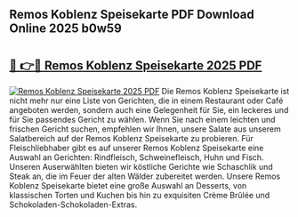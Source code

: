 ## Remos Koblenz Speisekarte PDF Download Online 2025 b0w59

# <h2><a href="http://gc9myuf.nevu.top/?p=Remos+Koblenz+Speisekarte">🔗 👉🔴 Remos Koblenz Speisekarte 2025 PDF</a></h2>

[![Remos Koblenz Speisekarte 2025 PDF](https://i.imgur.com/dBaPXMq.png)](http://gc9myuf.nevu.top/?p=Remos+Koblenz+Speisekarte)
Die Remos Koblenz Speisekarte ist nicht mehr nur eine Liste von Gerichten, die in einem Restaurant oder Café angeboten werden, sondern auch eine Gelegenheit für Sie, ein leckeres und für Sie passendes Gericht zu wählen. Wenn Sie nach einem leichten und frischen Gericht suchen, empfehlen wir Ihnen, unsere Salate aus unserem Salatbereich auf der Remos Koblenz Speisekarte zu probieren. Für Fleischliebhaber gibt es auf unserer Remos Koblenz Speisekarte eine Auswahl an Gerichten: Rindfleisch, Schweinefleisch, Huhn und Fisch. Unseren Auserwählten bieten wir köstliche Gerichte wie Schaschlik und Steak an, die im Feuer der alten Wälder zubereitet werden. Unsere Remos Koblenz Speisekarte bietet eine große Auswahl an Desserts, von klassischen Torten und Kuchen bis hin zu exquisiten Crème Brûlée und Schokoladen-Schokoladen-Extras.
